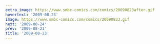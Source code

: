 ```yaml
---
extra_image: https://www.smbc-comics.com/comics/20090823after.gif
hovertext: '2009-08-23'
image: https://www.smbc-comics.com/comics/20090823.gif
next: '2009-08-24'
prev: '2009-08-21'
title: '2009-08-23'
---
```

